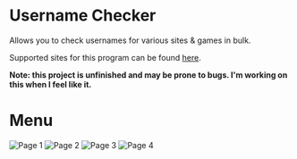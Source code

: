 # Username Checker
Allows you to check usernames for various sites & games in bulk.

Supported sites for this program can be found [here](https://pastebin.com/b65ZwxNA).

**Note: this project is unfinished and may be prone to bugs. I'm working on this when I feel like it.**

# Menu
![Page 1](https://i.imgur.com/1yaPdrk.png)
![Page 2](https://i.imgur.com/Jk8FsPX.png)
![Page 3](https://i.imgur.com/nabNTkT.png)
![Page 4](https://i.imgur.com/m99aTk9.png)

